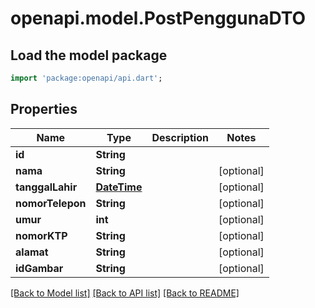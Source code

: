 # openapi.model.PostPenggunaDTO

## Load the model package
```dart
import 'package:openapi/api.dart';
```

## Properties
Name | Type | Description | Notes
------------ | ------------- | ------------- | -------------
**id** | **String** |  | 
**nama** | **String** |  | [optional] 
**tanggalLahir** | [**DateTime**](DateTime.md) |  | [optional] 
**nomorTelepon** | **String** |  | [optional] 
**umur** | **int** |  | [optional] 
**nomorKTP** | **String** |  | [optional] 
**alamat** | **String** |  | [optional] 
**idGambar** | **String** |  | [optional] 

[[Back to Model list]](../README.md#documentation-for-models) [[Back to API list]](../README.md#documentation-for-api-endpoints) [[Back to README]](../README.md)


